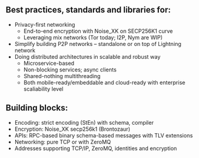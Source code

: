 ## Best practices, standards and libraries for:
- Privacy-first networking
  * End-to-end encryption with Noise_XK on SECP256K1 curve
  * Leveraging mix networks (Tor today; I2P, Nym are WIP)
- Simplify building P2P networks – standalone or on top of Lightning network
- Doing distributed architectures in scalable and robust way
  * Microservice-based
  * Non-blocking services; async clients
  * Shared-nothing multithreading
  * Both mobile-ready/embeddable and cloud-ready with enterprise scaliability level

## Building blocks:
- Encoding: strict encoding (StEn) with schema, compiler
- Encryption: Noise_XK secp256k1 (Brontozaur)
- APIs: RPC-based binary schema-based messages with TLV extensions
- Networking: pure TCP or with ZeroMQ
- Addresses supporting TCP/IP, ZeroMQ, identities and encryption
